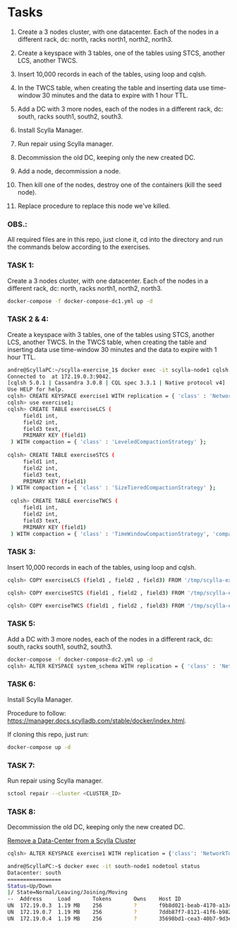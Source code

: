 # Tasks

1. Create a 3 nodes cluster, with one datacenter. Each of the nodes in a different rack, dc: north, racks north1, north2, north3. 

2. Create a keyspace with 3 tables, one of the tables using STCS, another LCS, another TWCS. 

3. Insert 10,000 records in each of the tables, using loop and cqlsh. 

4. In the TWCS table, when creating the table and inserting data use time-window 30 minutes and the data to expire with 1 hour TTL.

5. Add a DC with 3 more nodes, each of the nodes in a different rack, dc: south, racks south1, south2, south3.

6. Install Scylla Manager.

7. Run repair using Scylla manager.

8. Decommission the old DC, keeping only the new created DC.

9. Add a node, decommission a node.

10. Then kill one of the nodes, destroy one of the containers (kill the seed node).

11. Replace procedure to replace this node we've killed.

### OBS.: 

All required files are in this repo, just clone it, cd into the directory and run the commands below according to the exercises.

### TASK 1:

Create a 3 nodes cluster, with one datacenter. Each of the nodes in a different rack, dc: north, racks north1, north2, north3.
```sh
docker-compose -f docker-compose-dc1.yml up -d
```

### TASK 2 & 4:

Create a keyspace with 3 tables, one of the tables using STCS, another LCS, another TWCS. In the TWCS table, when creating the table and inserting data use time-window 30 minutes and the data to expire with 1 hour TTL.

```sh
andre@ScyllaPC:~/scylla-exercise_1$ docker exec -it scylla-node1 cqlsh
Connected to  at 172.19.0.3:9042.
[cqlsh 5.0.1 | Cassandra 3.0.8 | CQL spec 3.3.1 | Native protocol v4]
Use HELP for help.
cqlsh> CREATE KEYSPACE exercise1 WITH replication = { 'class' : 'NetworkTopologyStrategy', 'north' : 3};
cqlsh> use exercise1;
cqlsh> CREATE TABLE exerciseLCS (
     field1 int,
     field2 int,
     field3 text,
     PRIMARY KEY (field1)
 ) WITH compaction = { 'class' : 'LeveledCompactionStrategy' };
 
cqlsh> CREATE TABLE exerciseSTCS (
     field1 int,
     field2 int,
     field3 text,
     PRIMARY KEY (field1)
 ) WITH compaction = { 'class' : 'SizeTieredCompactionStrategy' };
 
 cqlsh> CREATE TABLE exerciseTWCS (
     field1 int,
     field2 int,
     field3 text,
     PRIMARY KEY (field1)
 ) WITH compaction = { 'class' : 'TimeWindowCompactionStrategy', 'compaction_window_unit' : 'MINUTES', 'compaction_window_size' : '30' } AND default_time_to_live = 3600;  
```

### TASK 3:

Insert 10,000 records in each of the tables, using loop and cqlsh.

```sh
cqlsh> COPY exerciseLCS (field1 , field2 , field3) FROM '/tmp/scylla-exercise/data.csv' WITH DELIMITER = ',' AND HEADER = true;

cqlsh> COPY exerciseSTCS (field1 , field2 , field3) FROM '/tmp/scylla-exercise/data0.csv' WITH DELIMITER = ',' AND HEADER = true;

cqlsh> COPY exerciseTWCS (field1 , field2 , field3) FROM '/tmp/scylla-exercise/data1.csv' WITH DELIMITER = ',' AND HEADER = true;
```

### TASK 5:

Add a DC with 3 more nodes, each of the nodes in a different rack, dc: south, racks south1, south2, south3.

```sh
docker-compose -f docker-compose-dc2.yml up -d
cqlsh> ALTER KEYSPACE system_schema WITH replication = { 'class' : 'NetworkTopologyStrategy', 'north' : 3, 'south' : '3'};
```

### TASK 6:

Install Scylla Manager. 

Procedure to follow: https://manager.docs.scylladb.com/stable/docker/index.html. 

If cloning this repo, just run: 

```sh
docker-compose up -d
```

### TASK 7:

Run repair using Scylla manager.

```sh
sctool repair --cluster <CLUSTER_ID>
```

### TASK 8:

Decommission the old DC, keeping only the new created DC.

[Remove a Data-Center from a Scylla Cluster](https://docs.scylladb.com/operating-scylla/procedures/cluster-management/decommissioning-data-center/#remove-a-data-center-from-a-scylla-cluster)

```sh
cqlsh> ALTER KEYSPACE exercise1 WITH replication = {'class': 'NetworkTopologyStrategy', 'south': '3'}  AND durable_writes = true;
```

```sh
andre@ScyllaPC:~$ docker exec -it south-node1 nodetool status
Datacenter: south
=================
Status=Up/Down
|/ State=Normal/Leaving/Joining/Moving
--  Address     Load       Tokens       Owns    Host ID                               Rack
UN  172.19.0.3  1.19 MB    256          ?       f9b8d021-beab-4170-a13c-7780b46d065b  south1
UN  172.19.0.7  1.19 MB    256          ?       7ddb87f7-8121-41f6-b982-d42451b1447c  south2
UN  172.19.0.4  1.19 MB    256          ?       35698bd1-cea3-40b7-9d3e-3ae4312a5246  south3
```
